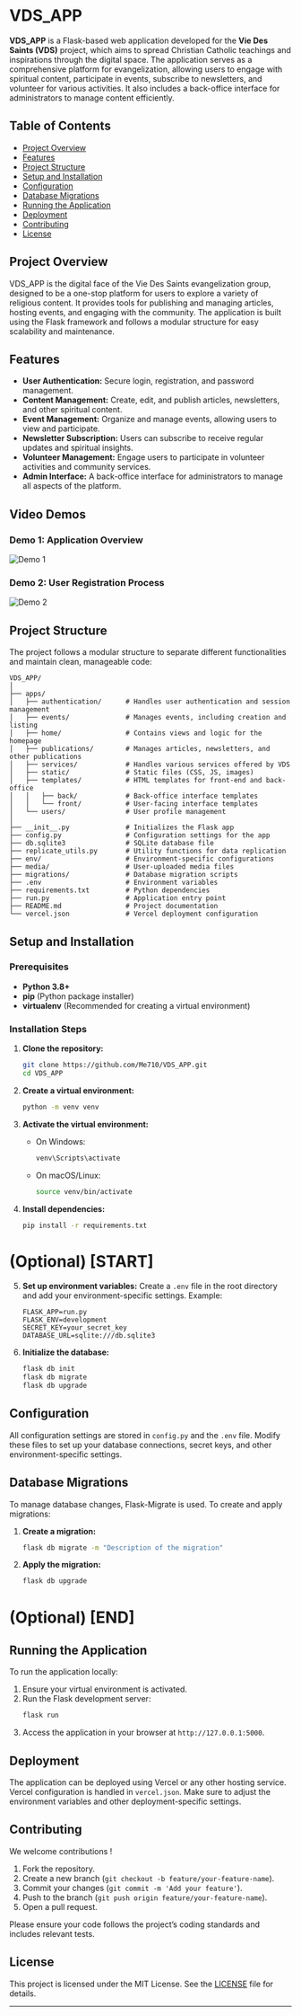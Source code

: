 # VDS_APP

**VDS_APP** is a Flask-based web application developed for the **Vie Des Saints (VDS)** project, which aims to spread Christian Catholic teachings and inspirations through the digital space. The application serves as a comprehensive platform for evangelization, allowing users to engage with spiritual content, participate in events, subscribe to newsletters, and volunteer for various activities. It also includes a back-office interface for administrators to manage content efficiently.

## Table of Contents

- [Project Overview](#project-overview)
- [Features](#features)
- [Project Structure](#project-structure)
- [Setup and Installation](#setup-and-installation)
- [Configuration](#configuration)
- [Database Migrations](#database-migrations)
- [Running the Application](#running-the-application)
- [Deployment](#deployment)
- [Contributing](#contributing)
- [License](#license)

## Project Overview

VDS_APP is the digital face of the Vie Des Saints evangelization group, designed to be a one-stop platform for users to explore a variety of religious content. It provides tools for publishing and managing articles, hosting events, and engaging with the community. The application is built using the Flask framework and follows a modular structure for easy scalability and maintenance.

## Features

- **User Authentication:** Secure login, registration, and password management.
- **Content Management:** Create, edit, and publish articles, newsletters, and other spiritual content.
- **Event Management:** Organize and manage events, allowing users to view and participate.
- **Newsletter Subscription:** Users can subscribe to receive regular updates and spiritual insights.
- **Volunteer Management:** Engage users to participate in volunteer activities and community services.
- **Admin Interface:** A back-office interface for administrators to manage all aspects of the platform.

## Video Demos

### Demo 1: Application Overview
![Demo 1](demo/demo1.gif)

### Demo 2: User Registration Process
![Demo 2](demo/demo2.gif)

## Project Structure

The project follows a modular structure to separate different functionalities and maintain clean, manageable code:

```
VDS_APP/
│
├── apps/
│   ├── authentication/      # Handles user authentication and session management
│   ├── events/              # Manages events, including creation and listing
│   ├── home/                # Contains views and logic for the homepage
│   ├── publications/        # Manages articles, newsletters, and other publications
│   ├── services/            # Handles various services offered by VDS
│   ├── static/              # Static files (CSS, JS, images)
│   ├── templates/           # HTML templates for front-end and back-office
│   │   ├── back/            # Back-office interface templates
│   │   └── front/           # User-facing interface templates
│   └── users/               # User profile management
│
├── __init__.py              # Initializes the Flask app
├── config.py                # Configuration settings for the app
├── db.sqlite3               # SQLite database file
├── replicate_utils.py       # Utility functions for data replication
├── env/                     # Environment-specific configurations
├── media/                   # User-uploaded media files
├── migrations/              # Database migration scripts
├── .env                     # Environment variables
├── requirements.txt         # Python dependencies
├── run.py                   # Application entry point
├── README.md                # Project documentation
└── vercel.json              # Vercel deployment configuration
```

## Setup and Installation

### Prerequisites

- **Python 3.8+**
- **pip** (Python package installer)
- **virtualenv** (Recommended for creating a virtual environment)

### Installation Steps

1. **Clone the repository:**
   ```bash
   git clone https://github.com/Me710/VDS_APP.git
   cd VDS_APP
   ```

2. **Create a virtual environment:**
   ```bash
   python -m venv venv
   ```

3. **Activate the virtual environment:**
   - On Windows:
     ```bash
     venv\Scripts\activate
     ```
   - On macOS/Linux:
     ```bash
     source venv/bin/activate
     ```

4. **Install dependencies:**
   ```bash
   pip install -r requirements.txt
   ```

# (Optional) [START]

5. **Set up environment variables:**
   Create a `.env` file in the root directory and add your environment-specific settings. Example:
   ```plaintext
   FLASK_APP=run.py
   FLASK_ENV=development
   SECRET_KEY=your_secret_key
   DATABASE_URL=sqlite:///db.sqlite3
   ```

6. **Initialize the database:**
   ```bash
   flask db init
   flask db migrate
   flask db upgrade
   ```

## Configuration

All configuration settings are stored in `config.py` and the `.env` file. Modify these files to set up your database connections, secret keys, and other environment-specific settings.

## Database Migrations

To manage database changes, Flask-Migrate is used. To create and apply migrations:

1. **Create a migration:**
   ```bash
   flask db migrate -m "Description of the migration"
   ```

2. **Apply the migration:**
   ```bash
   flask db upgrade
   ```
# (Optional) [END]

## Running the Application

To run the application locally:

1. Ensure your virtual environment is activated.
2. Run the Flask development server:
   ```bash
   flask run
   ```
3. Access the application in your browser at `http://127.0.0.1:5000`.

## Deployment

The application can be deployed using Vercel or any other hosting service. Vercel configuration is handled in `vercel.json`. Make sure to adjust the environment variables and other deployment-specific settings.

## Contributing

We welcome contributions !

1. Fork the repository.
2. Create a new branch (`git checkout -b feature/your-feature-name`).
3. Commit your changes (`git commit -m 'Add your feature'`).
4. Push to the branch (`git push origin feature/your-feature-name`).
5. Open a pull request.

Please ensure your code follows the project’s coding standards and includes relevant tests.

## License

This project is licensed under the MIT License. See the [LICENSE](LICENSE) file for details.

---
